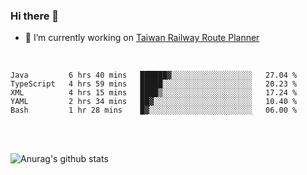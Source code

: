 ### Hi there 👋

- 🔭 I’m currently working on [Taiwan Railway Route Planner](https://github.com/Taiwan-Railway-Route-Planner)

<br/>

<!--START_SECTION:waka-->
```text
Java         6 hrs 40 mins   ██████▓░░░░░░░░░░░░░░░░░░   27.04 % 
TypeScript   4 hrs 59 mins   █████░░░░░░░░░░░░░░░░░░░░   20.23 % 
XML          4 hrs 15 mins   ████▒░░░░░░░░░░░░░░░░░░░░   17.24 % 
YAML         2 hrs 34 mins   ██▓░░░░░░░░░░░░░░░░░░░░░░   10.40 % 
Bash         1 hr 28 mins    █▓░░░░░░░░░░░░░░░░░░░░░░░   06.00 % 
```
<!--END_SECTION:waka-->

<br/>
<br/>

![Anurag's github stats](https://github-readme-stats.vercel.app/api?username=DepickereSven&show_icons=true&theme=tokyonight)



<!--
**DepickereSven/DepickereSven** is a ✨ _special_ ✨ repository because its `README.md` (this file) appears on your GitHub profile.

Here are some ideas to get you started:

- 🔭 I’m currently working on ...
- 🌱 I’m currently learning ...
- 👯 I’m looking to collaborate on ...
- 🤔 I’m looking for help with ...
- 💬 Ask me about ...
- 📫 How to reach me: ...
- 😄 Pronouns: ...
- ⚡ Fun fact: ...
-->
